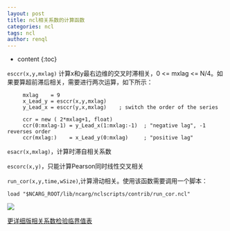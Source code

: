 ```yaml
---
layout: post
title: ncl相关系数的计算函数
categories: ncl
tags: ncl
author: renql
---
```


* content
{:toc}

`esccr(x,y,mxlag)` 计算x和y最右边维的交叉时滞相关，0 <= mxlag <= N/4。如果要算超前滞后相关，需要进行两次运算，如下所示：  
```
 	 mxlag    = 9
	 x_Lead_y = esccr(x,y,mxlag)
     y_Lead_x = esccr(y,x,mxlag)    ; switch the order of the series

     ccr = new ( 2*mxlag+1, float)    
     ccr(0:mxlag-1) = y_Lead_x(1:mxlag:-1)  ; "negative lag", -1 reverses order
     ccr(mxlag:)    = x_Lead_y(0:mxlag)     ; "positive lag"
```

`esacr(x,mxlag)`，计算时滞自相关系数

`escorc(x,y)`，只能计算Pearson同时线性交叉相关

`run_cor(x,y,time,wSize)`,计算滑动相关。使用该函数需要调用一个脚本：  
```
load "$NCARG_ROOT/lib/ncarg/nclscripts/contrib/run_cor.ncl"
```

![](https://wx1.sinaimg.cn/large/006fa9Xlly1g84mcjve3cj30r30esgod.jpg)

<a href="https://wenku.baidu.com/view/fdfece05a6c30c2259019eed.html" target="_blank">更详细版相关系数检验临界值表</a>
